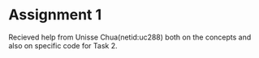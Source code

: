 # Assignment 1

Recieved help from Unisse Chua(netid:uc288) both on the concepts and also on specific code for Task 2. 


